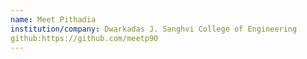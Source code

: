 ```yaml
---
name: Meet Pithadia
institution/company: Dwarkadas J. Sanghvi College of Engineering
github:https://github.com/meetp90
---
```

